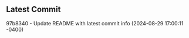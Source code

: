 
## Latest Commit
97b8340 - Update README with latest commit info (2024-08-29 17:00:11 -0400) <Yunxi-Zhou>
